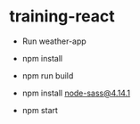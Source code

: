 # training-react
- Run weather-app

* npm install

* npm run build
* npm install node-sass@4.14.1

* npm start
